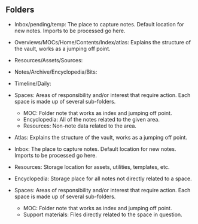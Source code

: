 ## Folders
- Inbox/pending/temp: The place to capture notes. Default location for new notes. Imports to be processed go here.
- Overviews/MOCs/Home/Contents/Index/atlas: Explains the structure of the vault, works as a jumping off point.
- Resources/Assets/Sources:
- Notes/Archive/Encyclopedia/Bits:
- Timeline/Daily:
- Spaces: Areas of responsibility and/or interest that require action. Each space is made up of several sub-folders.
	- MOC: Folder note that works as index and jumping off point.
	- Encyclopedia: All of the notes related to the given area.
	- Resources: Non-note data related to the area.

- Atlas: Explains the structure of the vault, works as a jumping off point.
- Inbox: The place to capture notes. Default location for new notes. Imports to be processed go here.
- Resources: Storage location for assets, utilities, templates, etc.
- Encyclopedia: Storage place for all notes not directly related to a space.
- Spaces: Areas of responsibility and/or interest that require action. Each space is made up of several sub-folders.
	- MOC: Folder note that works as index and jumping off point.
	- Support materials: Files directly related to the space in question.